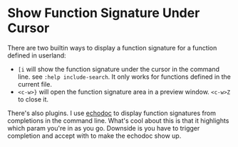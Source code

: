 # Show Function Signature Under Cursor

There are two builtin ways to display a function signature for a function defined in userland:
* `[i` will show the function signature under the cursor in the command line. see `:help include-search`. It only works for functions defined in the current file.
* `<c-w>}` will open the function signature area in a preview window. `<c-w>Z` to close it.

There's also plugins. I use [echodoc](https://github.com/Shougo/echodoc.vim) to display function signatures from completions in the command line. What's cool about this is that it highlights which param you're in as you go. Downside is you have to trigger completion and accept with <c-y> to make the echodoc show up.
